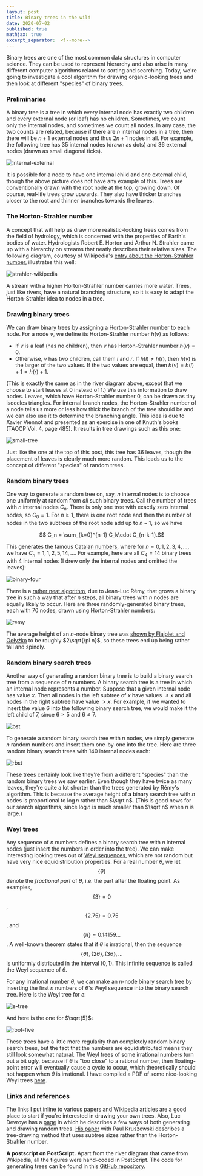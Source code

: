 ```yaml
---
layout: post
title: Binary trees in the wild
date: 2020-07-02
published: true
mathjax: true
excerpt_separator:  <!--more-->
---
```


Binary trees are one of the most common data structures in computer science.
They can be used to represent hierarchy and also arise in many different
computer algorithms related to sorting and searching. Today, we're going to investigate a cool algorithm
for drawing organic-looking trees and then look at different "species" of binary trees.
<!--more-->

### Preliminaries

A binary tree is a tree in which every internal node
has exactly two children and every external node (or leaf) has no children.
Sometimes, we count only the internal nodes, and sometimes we count all nodes.
In any case, the two counts are related, because if there are $n$ internal nodes in a tree,
then there will be $n+1$ external nodes and thus $2n+1$ nodes in all.
For example, the following tree has 35 internal nodes (drawn as dots) and 36 external nodes (drawn as small
diagonal ticks).

![internal-external](/media/trees-in-the-wild/internal-external.png)

It is possible for a node to have one internal child and one external child, though the above picture does not
have any example of this. Trees are conventionally drawn with the root node at the top, growing down. Of course,
real-life trees grow upwards. They also have thicker branches closer to the root and thinner branches towards
the leaves.

<!--more-->

### The Horton-Strahler number

A concept that will help us draw more realistic-looking trees comes from the field of hydrology, which
is concerned with the properties of Earth's bodies of water. Hydrologists Robert E. Horton and Arthur N. Strahler
came up with a hierarchy on streams that neatly describes their relative sizes. The following diagram,
courtesy of Wikipedia's [entry about the Horton-Strahler number](https://en.wikipedia.org/wiki/Strahler_number),
illustrates this well:

![strahler-wikipedia](/media/trees-in-the-wild/strahler-wikipedia.png)

A stream with a higher Horton-Strahler number carries more water. Trees, just like rivers, have a natural
branching structure, so it is easy to adapt the Horton-Strahler idea to nodes in a tree.

### Drawing binary trees

We can draw binary trees by assigning a Horton-Strahler number to each node. For a node $v$, we define its
Horton-Strahler number $h(v)$ as follows:

+ If $v$ is a leaf (has no children), then $v$ has Horton-Strahler number $h(v) = 0$.
+ Otherwise, $v$ has two children, call them $l$ and $r$. If $h(l)\neq h(r)$, then $h(v)$ is the larger
of the two values. If the two values are equal, then $h(v) = h(l) + 1 = h(r) + 1$.

(This is exactly the same as in the river diagram above, except that we choose to start leaves
at $0$ instead of $1$.) We use this information to draw nodes. Leaves, which have Horton-Strahler number $0$,
can be drawn as tiny isoceles triangles.
For internal branch nodes,
the Horton-Strahler number of a node tells us more or less how thick the branch of the tree
should be and we can also use it to determine the branching angle.
This idea is due to Xavier Viennot and presented as an exercise in one of Knuth's books
(TAOCP Vol. 4, page 485).
It results in tree drawings such as this one:

![small-tree](/media/trees-in-the-wild/small-tree.png)

Just like the one at the top of this post, this tree has 36 leaves, though the placement of leaves
is clearly much more random. This leads us to the concept of different "species" of random trees.

### Random binary trees

One way to generate a random tree on, say, $n$ internal nodes is to choose one uniformly at random from _all_
such binary trees. Call the number of trees with $n$ internal nodes $C_n$.
There is only one tree with exactly zero internal nodes, so $C_0 = 1$. For $n\geq 1$, there is one root node
and then the number of nodes in the two subtrees of the root node add up to $n-1$, so we have

$$ C_n = \sum_{k=0}^{n-1} C_k\cdot C_{n-k-1}.$$

This generates the famous [Catalan numbers](https://en.wikipedia.org/wiki/Catalan_number),
where for $n = 0,1,2,3,4,\ldots$, we have $C_n = 1,1,2,5,14,\ldots$. For example, here are all $C_4 = 14$ binary
trees with $4$ internal nodes (I drew only the internal nodes and omitted the leaves):

![binary-four](/media/trees-in-the-wild/binary-four.png)

There is a [rather neat algorithm](http://www.numdam.org/article/ITA_1985__19_2_179_0.pdf), due to Jean-Luc Rémy,
that grows a binary tree in such a way that after $n$ steps, all binary trees with $n$ nodes are equally likely
to occur.
Here are three randomly-generated binary trees, each with 70 nodes, drawn using Horton-Strahler numbers:

![remy](/media/trees-in-the-wild/remy.png)

The average height of an $n$-node binary tree was [shown by Flajolet and Odłyżko](https://doi.org/10.1016/0022-0000(82)90004-6) to be roughly $2\sqrt{\pi n}$, so these
trees end up being rather tall and spindly.

### Random binary search trees

Another way of generating a random binary tree is to build a binary search tree from a sequence of $n$ numbers.
A binary search tree is a tree in which an internal node represents a number. Suppose that a given internal node
has value $x$. Then all nodes in the left subtree of $x$ have values $\leq x$ and all nodes in the right
subtree have value $> x$. For example, if we wanted to insert the value $6$ into the following binary search
tree, we would make it the left child of $7$, since $6>5$ and $6\leq 7$.

![bst](/media/trees-in-the-wild/bst.png)

To generate a random binary search tree with $n$ nodes, we simply generate $n$ random numbers and insert them
one-by-one into the tree. Here are three random binary search trees with 140 internal nodes each:

![rbst](/media/trees-in-the-wild/rbst.png)

These trees certainly look like they're from a different "species" than the random binary trees we saw earlier.
Even though they have twice as many leaves, they're quite a lot shorter than the trees generated by Rémy's
algorithm. This is because the average height of a binary search tree with $n$ nodes is proportional
to $\log n$ rather than $\sqrt n$. (This is good news for our search algorithms, since $\log n$ is much
smaller than $\sqrt n$ when $n$ is large.)

### Weyl trees

Any sequence of $n$ numbers defines a binary search tree with $n$ internal nodes (just insert the numbers
in order into the tree). We can make interesting looking trees out of
[Weyl sequences](https://en.wikipedia.org/wiki/Weyl_sequence), which are not random but have very nice
equidistribution properties. For a real number $\theta$, we let $$\{\theta\}$$ denote the _fractional part_
of $\theta$, i.e. the part after the floating point. As examples, $$\{3\} = 0$$, $$\{2.75\} = 0.75$$,
and $$\{\pi\} = 0.14159\ldots$$.
A well-known theorem states that if $\theta$ is irrational, then the sequence
$$\{\theta\}, \{2\theta\}, \{3\theta\},\ldots$$ is uniformly distributed in the interval $(0,1)$.
This infinite sequence is called the Weyl sequence of $\theta$.

For any irrational number $\theta$, we can make an $n$-node binary search tree by inserting the first $n$ numbers
of $\theta$'s Weyl sequence into the binary search tree. Here is the Weyl tree for $e$:

![e-tree](/media/trees-in-the-wild/e-tree.png)

And here is the one for $\sqrt{5}$:

![root-five](/media/trees-in-the-wild/root-five.png)

These trees have a little more regularity than completely random binary search trees, but
the fact that the numbers are equidistributed means they still look somewhat natural.
The Weyl trees of some irrational numbers turn out a bit ugly, because if $\theta$ is "too close" to a rational
number, then floating-point error will eventually cause a cycle to occur, which theoretically should not
happen when $\theta$ is irrational. I have compiled a PDF of some nice-looking Weyl trees
[here](/misc/expo/weyl.pdf).

### Links and references

The links I put inline to various papers and Wikipedia articles are a good place to start if you're interested
in drawing your own trees. Also, Luc Devroye
has a [page](http://luc.devroye.org/trees.html) in which he describes a few ways of both generating
and drawing random trees. [His paper](http://luc.devroye.org/gd95.pdf) with Paul Kruszewski
describes a tree-drawing method that uses subtree sizes rather than the Horton-Strahler number.

__A postscript on PostScript.__ Apart from the river diagram that came from Wikipedia,
all the figures were hand-coded in PostScript. The code for generating trees can be found in this
[GitHub repository](https://github.com/marcelgoh/organic-trees).

